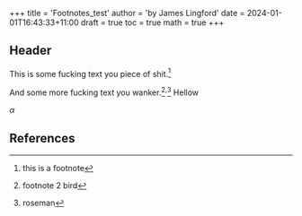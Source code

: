+++
title = 'Footnotes_test'
author = 'by James Lingford'
date = 2024-01-01T16:43:33+11:00
draft = true
toc = true
math = true
+++

## Header

This is some fucking text you piece of shit.[^1]


And some more fucking text you wanker.[^bird]<sup>,</sup>[^roseman] Hellow

$\alpha$

[^1]: this is a footnote
[^bird]: footnote 2 bird
[^roseman]: roseman

## References
